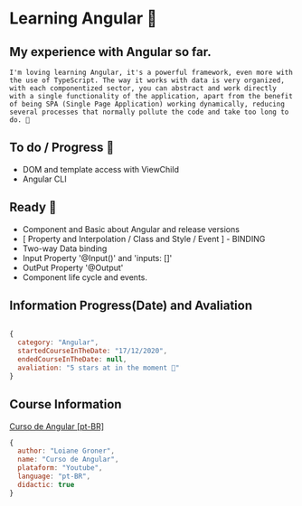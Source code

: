 # Learning Angular 🚀

## My experience with Angular so far.

```
I'm loving learning Angular, it's a powerful framework, even more with the use of TypeScript. The way it works with data is very organized, with each componentized sector, you can abstract and work directly with a single functionality of the application, apart from the benefit of being SPA (Single Page Application) working dynamically, reducing several processes that normally pollute the code and take too long to do. 🥰
```

## To do / Progress 💜

- DOM and template access with ViewChild
- Angular CLI

## Ready 💖

- Component and Basic about Angular and release versions
- [ Property and Interpolation / Class and Style / Event ] - BINDING
- Two-way Data binding
- Input Property '@Input()' and 'inputs: []'
- OutPut Property '@Output'
- Component life cycle and events.

## Information Progress(Date) and Avaliation

``` javascript

{
  category: "Angular",
  startedCourseInTheDate: "17/12/2020",
  endedCourseInTheDate: null,
  avaliation: "5 stars at in the moment 🚀"
}

```

## Course Information
[Curso de Angular [pt-BR]](https://www.youtube.com/watch?v=tPOMG0D57S0&list=PLGxZ4Rq3BOBoSRcKWEdQACbUCNWLczg2G&index=1&ab_channel=LoianeGroner)
``` javascript
{
  author: "Loiane Groner",
  name: "Curso de Angular",
  plataform: "Youtube",
  language: "pt-BR",
  didactic: true
}
```
